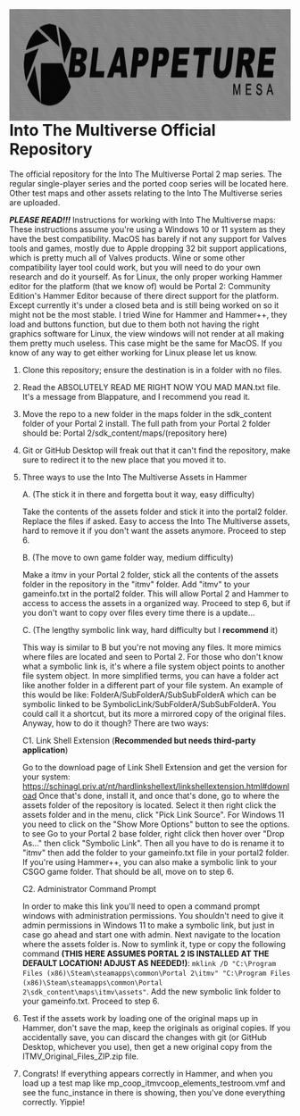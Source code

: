 <img src="RAW IMAGES/logos/blaperture_mesa_sticker.png" alt="blaperture_mesa_sticker" width="1000" height="200" align="left">
<br>
<br>
<br>
<br>
<br>

# Into The Multiverse Official Repository
The official repository for the Into The Multiverse Portal 2 map series. The regular single-player series and the ported coop series will be located here. Other test maps and other assets relating to the Into The Multiverse series are uploaded.

***PLEASE READ!!!***
Instructions for working with Into The Multiverse maps:
These instructions assume you're using a Windows 10 or 11 system as they have the best compatibility. MacOS has barely if not any support for Valves tools and games, mostly due to Apple dropping 32 bit support applications, which is pretty much all of Valves products. Wine or some other compatibility layer tool could work, but you will need to do your own research and do it yourself. As for Linux, the only proper working Hammer editor for the platform (that we know of) would be Portal 2: Community Edition's Hammer Editor because of there direct support for the platform. Except currently it's under a closed beta and is still being worked on so it might not be the most stable. I tried Wine for Hammer and Hammer++, they load and buttons function, but due to them both not having the right graphics software for Linux, the view windows will not render at all making them pretty much useless. This case might be the same for MacOS. If you know of any way to get either working for Linux please let us know.

1. Clone this repository; ensure the destination is in a folder with no files.
2. Read the ABSOLUTELY READ ME RIGHT NOW YOU MAD MAN.txt file. It's a message from Blappature, and I recommend you read it.
3. Move the repo to a new folder in the maps folder in the sdk_content folder of your Portal 2 install. The full path from your Portal 2 folder should be: Portal 2/sdk_content/maps/(repository here)
4. Git or GitHub Desktop will freak out that it can't find the repository, make sure to redirect it to the new place that you moved it to.
5. Three ways to use the Into The Multiverse Assets in Hammer

   A. (The stick it in there and forgetta bout it way, easy difficulty)

   Take the contents of the assets folder and stick it into the portal2 folder. Replace the files if asked. Easy to access the Into The Multiverse assets, hard to remove it if you don't want the assets anymore. Proceed to step 6.

   B. (The move to own game folder way, medium difficulty)

   Make a itmv in your Portal 2 folder, stick all the contents of the assets folder in the repository in the "itmv" folder. Add "itmv" to your gameinfo.txt in the portal2 folder. This will allow Portal 2 and Hammer to access to access the assets in a organized way. Proceed to step 6, but if you don't want to copy over files every time there is a update...

   C. (The lengthy symbolic link way, hard difficulty but I **recommend** it)

   This way is similar to B but you're not moving any files. It more mimics where files are located and seen to Portal 2. For those who don't know what a symbolic link is, it's where a file system object points to another file system object. In more simplified terms, you can have a folder act like another folder in a different part of your file system. An example of this would be like: FolderA/SubFolderA/SubSubFolderA which can be symbolic linked to be SymbolicLink/SubFolderA/SubSubFolderA. You could call it a shortcut, but its more a mirrored copy of the original files. Anyway, how to do it though? There are two ways:

      C1. Link Shell Extension (**Recommended but needs third-party application**)

      Go to the download page of Link Shell Extension and get the version for your system: https://schinagl.priv.at/nt/hardlinkshellext/linkshellextension.html#download Once that's done, install it, and once that's done, go to where the assets folder of the repository is located. Select it then right click the assets folder and in the menu, click "Pick Link Source". For Windows 11 you need to click on the "Show More Options" button to see the options. to see  Go to your Portal 2 base folder, right click then hover over "Drop  As..." then click "Symbolic Link". Then all you have to do is rename it to "itmv" then add the folder to your gameinfo.txt file in your portal2 folder. If you're using Hammer++, you can also make a symbolic link to your CSGO game folder. That should be all, move on to step 6.

      C2. Administrator Command Prompt

      In order to make this link you'll need to open a command prompt windows with administration permissions. You shouldn't need to give it admin permissions in Windows 11 to make a symbolic link, but just in case go ahead and start one with admin. Next navigate to the location where the assets folder is. Now to symlink it, type or copy the following command **(THIS HERE ASSUMES PORTAL 2 IS INSTALLED AT THE DEFAULT LOCATION! ADJUST AS NEEDED!)**: `mklink /D "C:\Program Files (x86)\Steam\steamapps\common\Portal 2\itmv" "C:\Program Files (x86)\Steam\steamapps\common\Portal 2\sdk_content\maps\itmv\assets"`. Add the new symbolic link folder to your gameinfo.txt. Proceed to step 6.

6. Test if the assets work by loading one of the original maps up in Hammer, don't save the map, keep the originals as original copies. If you accidentally save, you can discard the changes with git (or GitHub Desktop, whichever you use), then get a new original copy from the ITMV_Original_Files_ZIP.zip file.
7. Congrats! If everything appears correctly in Hammer, and when you load up a test map like mp_coop_itmvcoop_elements_testroom.vmf and see the func_instance in there is showing, then you've done everything correctly. Yippie!
